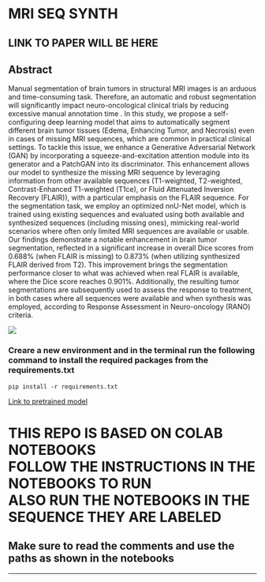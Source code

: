# MRI SEQ SYNTH

## LINK TO PAPER WILL BE HERE

## Abstract
Manual segmentation of brain tumors in structural MRI images is an arduous and time-consuming task. Therefore, an automatic and robust segmentation will significantly impact neuro-oncological clinical trials by reducing excessive manual annotation time . In this study, we propose a self-configuring deep learning model that aims to automatically segment different brain tumor tissues (Edema, Enhancing Tumor, and Necrosis) even in cases of missing MRI sequences, which are common in practical clinical settings. To tackle this issue, we enhance a Generative Adversarial Network (GAN) by incorporating a squeeze-and-excitation attention module into its generator and a PatchGAN into its discriminator. This enhancement allows our model to synthesize the missing MRI sequence by leveraging information from other available sequences (T1-weighted, T2-weighted, Contrast-Enhanced T1-weighted (T1ce), or Fluid Attenuated Inversion Recovery (FLAIR)), with a particular emphasis on the FLAIR sequence. For the segmentation task, we employ an optimized nnU-Net model, which is trained using existing sequences and evaluated using both available and synthesized sequences (including missing ones), mimicking real-world scenarios where often only limited MRI sequences are available or usable. Our findings demonstrate a notable enhancement in brain tumor segmentation, reflected in a significant increase in overall Dice scores from 0.688% (when FLAIR is missing) to 0.873% (when utilizing synthesized FLAIR derived from T2). This improvement brings the segmentation performance closer to what was achieved when real FLAIR is available, where the Dice score reaches 0.901%. Additionally, the resulting tumor segmentations are subsequently used to assess the response to treatment, in both cases where all sequences were available and when synthesis was employed,  according to Response Assessment in Neuro-oncology (RANO) criteria.

<img src="https://github.com/A-shazli/MRI_SEQ_SYNTH/assets/61319952/fb9466d8-62a5-4c48-a48e-846a445dadcf">

<h3>Creare a new environment and in the terminal run the following command to install the required packages from the requirements.txt</h3>

``` 
pip install -r requirements.txt
```
<a href="https://drive.google.com/drive/u/0/folders/1x3xXbj5YS-8fWlt_ntTq0PHgIwDH_dbx">Link to pretrained model<a/>

<h1>THIS REPO IS BASED ON COLAB NOTEBOOKS <br/>FOLLOW THE INSTRUCTIONS IN THE NOTEBOOKS TO RUN <br/>ALSO RUN THE NOTEBOOKS IN THE SEQUENCE THEY ARE LABELED</h1>
<h2>Make sure to read the comments and use the paths as shown in the notebooks</h2>
<hr/>


